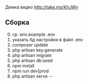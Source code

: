 Демка видео
http://take.ms/KhJWy


Сборка
------
0. cp .env.example .env
1. указать бд настройки в файл .env
2. composer update
3. php artisan key:generate
4. php artisan migrate
5. php artisan db:seed
6. npm install
7. npm run dev|prod
8. php artisan serve
--

